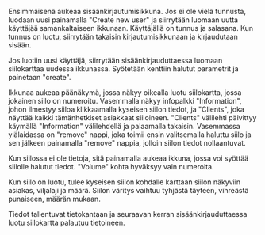 Ensimmäisenä aukeaa sisäänkirjautumisikkuna. Jos ei ole vielä tunnusta, luodaan uusi painamalla "Create new user" ja 
siirrytään luomaan uutta käyttäjää samankaltaiseen ikkunaan. Käyttäjällä on tunnus ja salasana. Kun tunnus on luotu, 
siirrytään takaisin kirjautumisikkunaan ja kirjaudutaan sisään.

Jos luotiin uusi käyttäjä, siirrytään sisäänkirjauduttaessa luomaan siilokarttaa uudessa ikkunassa. Syötetään kenttiin halutut 
parametrit ja painetaan "create".

Ikkunaa aukeaa päänäkymä, jossa näkyy oikealla luotu siilokartta, jossa jokainen siilo on numeroitu. Vasemmalla näkyy 
infopalkki "Information", johon ilmestyy siiloa klikkaamalla kyseisen siilon tiedot, ja "Clients", joka näyttää kaikki 
tämänhetkiset asiakkaat siiloineen. "Clients" välilehti päivittyy käymällä "Information" välilehdellä ja palaamalla takaisin. 
Vasemmassa ylälaidassa on "remove" nappi, joka toimii ensin valitsemalla haluttu siilo ja sen jälkeen painamalla "remove" 
nappia, jolloin siilon tiedot nollaantuvat.

Kun siilossa ei ole tietoja, sitä painamalla aukeaa ikkuna, jossa voi syöttää siilolle halutut tiedot. "Volume" kohta hyväksyy 
vain numeroita. 

Kun siilo on luotu, tulee kyseisen siilon kohdalle karttaan siilon näkyviin asiakas, viljalaji ja määrä. Siilon väritys 
vaihtuu tyhjästä täyteen, vihreästä punaiseen, määrän mukaan. 

Tiedot tallentuvat tietokantaan ja seuraavan kerran sisäänkirjauduttaessa luotu siilokartta palautuu tietoineen.
